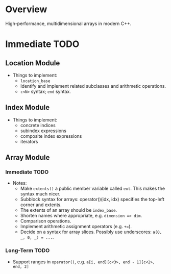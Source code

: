 <!--
  ** File Name: README.md
  ** Author:    Aditya Ramesh
  ** Date:      11/23/2014
  ** Contact:   _@adityaramesh.com
-->

# Overview

High-performance, multidimensional arrays in modern C++.

# Immediate TODO

## Location Module

- Things to implement:
  - `location_base`
  - Identify and implement related subclasses and arithmetic operations.
  - `c<N>` syntax; `end` syntax.

## Index Module

- Things to implement:
  - concrete indices
  - subindex expressions
  - composite index expressions
  - iterators

## Array Module

### Immediate TODO

- Notes:
  - Make `extents()` a public member variable called `ext`. This makes the
  syntax much nicer.
  - Subblock syntax for arrays: operator()(idx, idx) specifies the top-left
  corner and extents.
  - The extents of an array should be `index_base`.
  - Shorten names where appropriate, e.g. `dimension => dim`.
  - Comparison operations.
  - Implement arithmetic assignment operators (e.g. `+=`).
  - Decide on a syntax for array slices. Possibly use underscores: `a(0, _, 0, _) = ...`.

### Long-Term TODO

- Support ranges in `operator()`, e.g. `a[i, end][c<3>, end - 1][c<2>, end, 2]`
